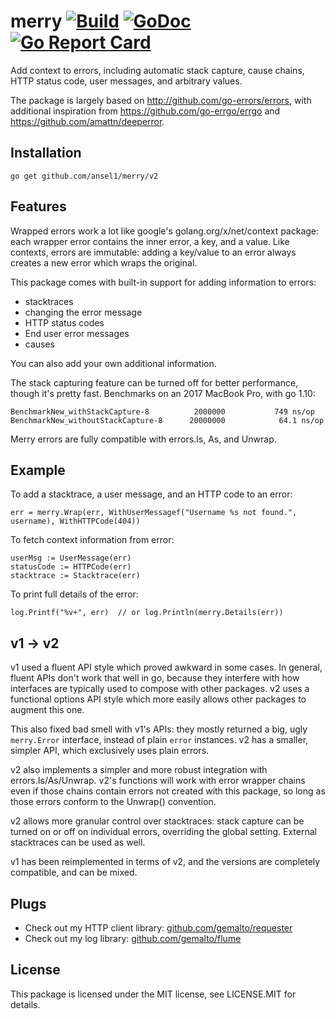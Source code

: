 merry [![Build](https://github.com/ansel1/merry/workflows/Build/badge.svg)](https://github.com/ansel1/merry/actions?query=branch%3Amaster+workflow%3ABuild+) [![GoDoc](https://godoc.org/github.com/ansel1/merry/v2?status.png)](https://godoc.org/github.com/ansel1/merry/v2) [![Go Report Card](https://goreportcard.com/badge/github.com/ansel1/merry/v2)](https://goreportcard.com/report/github.com/ansel1/merry/v2)
=====

Add context to errors, including automatic stack capture, cause chains, HTTP status code, user
messages, and arbitrary values.

The package is largely based on http://github.com/go-errors/errors, with additional
inspiration from https://github.com/go-errgo/errgo and https://github.com/amattn/deeperror.

Installation
------------

    go get github.com/ansel1/merry/v2

Features
--------

Wrapped errors work a lot like google's golang.org/x/net/context package:
each wrapper error contains the inner error, a key, and a value.
Like contexts, errors are immutable: adding a key/value to an error
always creates a new error which wraps the original.

This package comes with built-in support for adding information to errors:

* stacktraces
* changing the error message
* HTTP status codes
* End user error messages
* causes

You can also add your own additional information.

The stack capturing feature can be turned off for better performance, though it's pretty fast.  Benchmarks
on an 2017 MacBook Pro, with go 1.10:

    BenchmarkNew_withStackCapture-8      	 2000000	       749 ns/op
    BenchmarkNew_withoutStackCapture-8   	20000000	        64.1 ns/op

Merry errors are fully compatible with errors.Is, As, and Unwrap.

Example
-------

To add a stacktrace, a user message, and an HTTP code to an error:

    err = merry.Wrap(err, WithUserMessagef("Username %s not found.", username), WithHTTPCode(404))

To fetch context information from error:

    userMsg := UserMessage(err)
    statusCode := HTTPCode(err)
    stacktrace := Stacktrace(err)

To print full details of the error:

    log.Printf("%v+", err)  // or log.Println(merry.Details(err))

v1 -> v2
--------

v1 used a fluent API style which proved awkward in some cases.  In general, fluent APIs 
don't work that well in go, because they interfere with how interfaces are typically used to 
compose with other packages.  v2 uses a functional options API style which more easily 
allows other packages to augment this one.

This also fixed bad smell with v1's APIs: they mostly returned a big, ugly `merry.Error` interface, 
instead of plain `error` instances.  v2 has a smaller, simpler API, which exclusively uses plain
errors.

v2 also implements a simpler and more robust integration with errors.Is/As/Unwrap.  v2's functions will
work with error wrapper chains even if those chains contain errors not created with this package, so
long as those errors conform to the Unwrap() convention.

v2 allows more granular control over stacktraces: stack capture can be turned on or off on individual errors,
overriding the global setting.  External stacktraces can be used as well.

v1 has been reimplemented in terms of v2, and the versions are completely compatible, and can be mixed.

Plugs
-----

- Check out my HTTP client library: [github.com/gemalto/requester](https://github.com/gemalto/requester)
- Check out my log library: [github.com/gemalto/flume](https://github.com/gemalto/flume)

License
-------

This package is licensed under the MIT license, see LICENSE.MIT for details.
